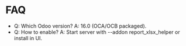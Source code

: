 # FAQ

- Q: Which Odoo version? A: 16.0 (OCA/OCB packaged).
- Q: How to enable? A: Start server with --addon report_xlsx_helper or install in UI.
